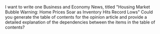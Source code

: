 I want to write one Business and Economy News, titled "Housing Market Bubble Warning: Home Prices Soar as Inventory Hits Record Lows" Could you generate the table of contents for the opinion article and provide a detailed explanation of the dependencies between the items in the table of contents?